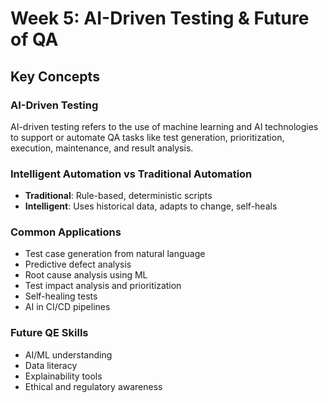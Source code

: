 # Week 5: AI-Driven Testing & Future of QA

## Key Concepts

### AI-Driven Testing
AI-driven testing refers to the use of machine learning and AI technologies to support or automate QA tasks like test generation, prioritization, execution, maintenance, and result analysis.

### Intelligent Automation vs Traditional Automation
- **Traditional**: Rule-based, deterministic scripts
- **Intelligent**: Uses historical data, adapts to change, self-heals

### Common Applications
- Test case generation from natural language
- Predictive defect analysis
- Root cause analysis using ML
- Test impact analysis and prioritization
- Self-healing tests
- AI in CI/CD pipelines

### Future QE Skills
- AI/ML understanding
- Data literacy
- Explainability tools
- Ethical and regulatory awareness
